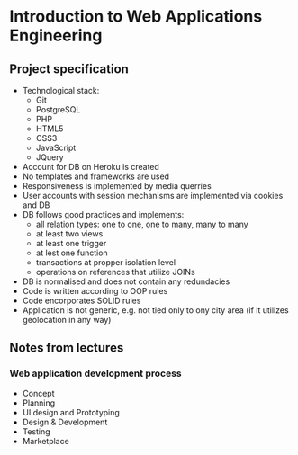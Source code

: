 # Introduction to Web Applications Engineering

## Project specification

* Technological stack:
  * Git
  * PostgreSQL
  * PHP
  * HTML5
  * CSS3
  * JavaScript
  * JQuery
* Account for DB on Heroku is created
* No templates and frameworks are used
* Responsiveness is implemented by media querries
* User accounts with session mechanisms are implemented via cookies and DB
* DB follows good practices and implements:
  * all relation types: one to one, one to many, many to many
  * at least two views
  * at least one trigger
  * at lest one function
  * transactions at propper isolation level
  * operations on references that utilize JOINs
* DB is normalised and does not contain any redundacies
* Code is written according to OOP rules
* Code encorporates SOLID rules
* Application is not generic, e.g. not tied only to ony city area (if it utilizes geolocation in any way)

## Notes from lectures

### Web application development process

* Concept
* Planning
* UI design and Prototyping
* Design & Development
* Testing
* Marketplace
